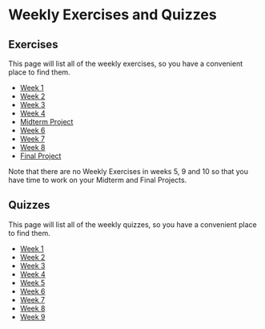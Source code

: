 # Weekly   Exercises and Quizzes

## Exercises
This page will list all of the weekly exercises, so you have a convenient place to find them.

* [Week 1](https://classroom.github.com/a/8GyiVIrS)
* [Week 2](https://classroom.github.com/a/1Ct1e1Rl)
* [Week 3](https://classroom.github.com/a/3OUdXjSQ)
* [Week 4]()
* [Midterm Project]()
* [Week 6]()
* [Week 7]()
* [Week 8]()
* [Final Project]()

Note that there are no Weekly Exercises in weeks  5, 9 and 10 so that you have time to
work on your Midterm and Final Projects.

## Quizzes
This page will list all of the weekly quizzes, so you have a convenient place to find them.

* [Week 1](https://www.gradescope.com/courses/538288/assignments/2919261)
* [Week 2](https://www.gradescope.com/courses/538288/assignments/2928273)
* [Week 3](https://www.gradescope.com/courses/538288/assignments/2930465)
* [Week 4]()
* [Week 5]()
* [Week 6]()
* [Week 7]()
* [Week 8]()
* [Week 9]()

<!-- ### Submission and Grading

You will complete each of the projects in Github, then submit your work in
Gradescope and Woolf. -->

<!-- On each project page, you'll find a rubric that will be used to evaluate your work. -->

<!-- Each of the 7 weekly projects count for 15 points of your final grade. 

The final project counts for 30 points of your final grade.  -->
